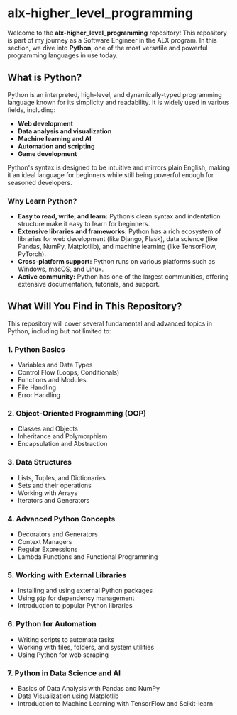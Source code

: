# alx-higher_level_programming

Welcome to the **alx-higher_level_programming** repository! This repository is part of my journey as a Software Engineer in the ALX program. In this section, we dive into **Python**, one of the most versatile and powerful programming languages in use today.

## What is Python?

Python is an interpreted, high-level, and dynamically-typed programming language known for its simplicity and readability. It is widely used in various fields, including:

- **Web development**
- **Data analysis and visualization**
- **Machine learning and AI**
- **Automation and scripting**
- **Game development**

Python's syntax is designed to be intuitive and mirrors plain English, making it an ideal language for beginners while still being powerful enough for seasoned developers.

### Why Learn Python?

- **Easy to read, write, and learn:** Python’s clean syntax and indentation structure make it easy to learn for beginners.
- **Extensive libraries and frameworks:** Python has a rich ecosystem of libraries for web development (like Django, Flask), data science (like Pandas, NumPy, Matplotlib), and machine learning (like TensorFlow, PyTorch).
- **Cross-platform support:** Python runs on various platforms such as Windows, macOS, and Linux.
- **Active community:** Python has one of the largest communities, offering extensive documentation, tutorials, and support.

## What Will You Find in This Repository?

This repository will cover several fundamental and advanced topics in Python, including but not limited to:

### 1. **Python Basics**
   - Variables and Data Types
   - Control Flow (Loops, Conditionals)
   - Functions and Modules
   - File Handling
   - Error Handling

### 2. **Object-Oriented Programming (OOP)**
   - Classes and Objects
   - Inheritance and Polymorphism
   - Encapsulation and Abstraction

### 3. **Data Structures**
   - Lists, Tuples, and Dictionaries
   - Sets and their operations
   - Working with Arrays
   - Iterators and Generators

### 4. **Advanced Python Concepts**
   - Decorators and Generators
   - Context Managers
   - Regular Expressions
   - Lambda Functions and Functional Programming

### 5. **Working with External Libraries**
   - Installing and using external Python packages
   - Using `pip` for dependency management
   - Introduction to popular Python libraries

### 6. **Python for Automation**
   - Writing scripts to automate tasks
   - Working with files, folders, and system utilities
   - Using Python for web scraping

### 7. **Python in Data Science and AI**
   - Basics of Data Analysis with Pandas and NumPy
   - Data Visualization using Matplotlib
   - Introduction to Machine Learning with TensorFlow and Scikit-learn
